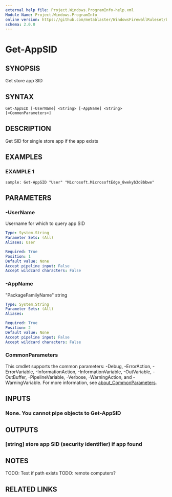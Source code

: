 ```yaml
---
external help file: Project.Windows.ProgramInfo-help.xml
Module Name: Project.Windows.ProgramInfo
online version: https://github.com/metablaster/WindowsFirewallRuleset/blob/develop/Modules/Project.Windows.ProgramInfo/Help/en-US/Get-AppSID.md
schema: 2.0.0
---
```


# Get-AppSID

## SYNOPSIS
Get store app SID

## SYNTAX

```
Get-AppSID [-UserName] <String> [-AppName] <String> [<CommonParameters>]
```

## DESCRIPTION
Get SID for single store app if the app exists

## EXAMPLES

### EXAMPLE 1
```
sample: Get-AppSID "User" "Microsoft.MicrosoftEdge_8wekyb3d8bbwe"
```

## PARAMETERS

### -UserName
Username for which to query app SID

```yaml
Type: System.String
Parameter Sets: (All)
Aliases: User

Required: True
Position: 1
Default value: None
Accept pipeline input: False
Accept wildcard characters: False
```

### -AppName
"PackageFamilyName" string

```yaml
Type: System.String
Parameter Sets: (All)
Aliases:

Required: True
Position: 2
Default value: None
Accept pipeline input: False
Accept wildcard characters: False
```

### CommonParameters
This cmdlet supports the common parameters: -Debug, -ErrorAction, -ErrorVariable, -InformationAction, -InformationVariable, -OutVariable, -OutBuffer, -PipelineVariable, -Verbose, -WarningAction, and -WarningVariable. For more information, see [about_CommonParameters](http://go.microsoft.com/fwlink/?LinkID=113216).

## INPUTS

### None. You cannot pipe objects to Get-AppSID
## OUTPUTS

### [string] store app SID (security identifier) if app found
## NOTES
TODO: Test if path exists
TODO: remote computers?

## RELATED LINKS
